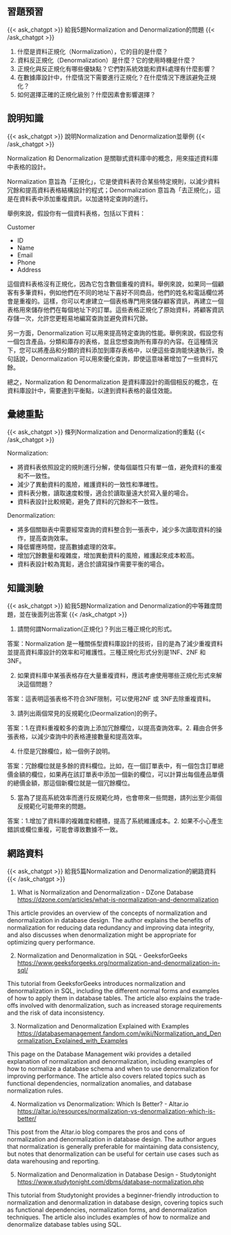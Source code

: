 ## 習題預習
{{< ask_chatgpt >}}
給我5題Normalization and Denormalization的問題
{{< /ask_chatgpt >}}



1. 什麼是資料正規化（Normalization），它的目的是什麼？
2. 資料反正規化（Denormalization）是什麼？它的使用時機是什麼？
3. 正規化與反正規化有哪些優缺點？它們對系統效能和資料處理有什麼影響？
4. 在數據庫設計中，什麼情況下需要進行正規化？在什麼情況下應該避免正規化？
5. 如何選擇正確的正規化級別？什麼因素會影響選擇？   

## 說明知識
{{< ask_chatgpt >}}
說明Normalization and Denormalization並舉例
{{< /ask_chatgpt >}}



Normalization 和 Denormalization 是關聯式資料庫中的概念，用來描述資料庫中表格的設計。

Normalization 意旨為「正規化」，它是使資料表符合某些特定規則，以減少資料冗餘和提高資料表格結構設計的程式；Denormalization 意旨為「去正規化」，這是在資料表中添加重複資訊，以加速特定查詢的進行。

舉例來說，假設你有一個資料表格，包括以下資料：

Customer
- ID
- Name
- Email
- Phone
- Address

這個資料表格沒有正規化，因為它包含數個重複的資料。舉例來說，如果同一個顧客有多筆資料，例如他們在不同的地址下喜好不同商品，他們的姓名和電話欄位將會是重複的。這樣，你可以考慮建立一個表格專門用來儲存顧客資訊，再建立一個表格用來儲存他們在每個地址下的訂單。這些表格正規化了原始資料，將顧客資訊存儲一次，允許您更輕易地編寫查詢並避免資料冗餘。

另一方面，Denormalization 可以用來提高特定查詢的性能。舉例來說，假設您有一個包含產品，分類和庫存的表格，並且您想查詢所有庫存的內容。在這種情況下，您可以將產品和分類的資料添加到庫存表格中，以便這些查詢能快速執行。換句話說，Denormalization 可以用來優化查詢，即使這意味著增加了一些資料冗餘。

總之，Normalization 和 Denormalization 是資料庫設計的兩個相反的概念，在資料庫設計中，需要達到平衡點，以達到資料表格的最佳效能。   

## 彙總重點
{{< ask_chatgpt >}}
條列Normalization and Denormalization的重點
{{< /ask_chatgpt >}}



Normalization:
- 將資料表依照設定的規則進行分解，使每個屬性只有單一值，避免資料的重複和不一致性。
- 減少了異動資料的風險，維護資料的一致性和準確性。
- 資料表分散，讀取速度較慢，適合於讀取量遠大於寫入量的場合。
- 資料表設計比較規範，避免了資料的冗餘和不一致性。

Denormalization:
- 將多個關聯表中需要經常查詢的資料整合到一張表中，減少多次讀取資料的操作，提高查詢效率。
- 降低響應時間，提高數據處理的效率。
- 增加冗餘數量和複雜度，增加異動資料的風險，維護起來成本較高。
- 資料表設計較為寬鬆，適合於讀寫操作需要平衡的場合。   

## 知識測驗
{{< ask_chatgpt >}}
給我5題Normalization and Denormalization的中等難度問題，並在後面列出答案
{{< /ask_chatgpt >}}



1. 請問何謂Normalization(正規化)？列出三種正規化的形式。

答案：Normalization 是一種關係型資料庫設計的技術，目的是為了減少重複資料並提高資料庫設計的效率和可維護性。三種正規化形式分別是1NF、2NF 和 3NF。

2. 如果資料庫中某張表格存在大量重複資料，應該考慮使用哪些正規化形式來解決這個問題？

答案：這表明這張表格不符合3NF限制，可以使用2NF 或 3NF去除重複資料。

3. 請列出兩個常見的反規範化(Deormalization)的例子。

答案：1.在資料重複較多的查詢上添加冗餘欄位，以提高查詢效率。2. 藉由合併多張表格，以減少查詢中的表格連接數量和提高效率。

4. 什麼是冗餘欄位，給一個例子說明。

答案：冗餘欄位就是多餘的資料欄位。比如，在一個訂單表中，有一個包含訂單總價金額的欄位，如果再在該訂單表中添加一個新的欄位，可以計算出每個產品單價的總價金額，那這個新欄位就是一個冗餘欄位。

5. 當為了提高系統效率而進行反規範化時，也會帶來一些問題，請列出至少兩個反規範化可能帶來的問題。

答案：1.增加了資料庫的複雜度和體積，提高了系統維護成本。2. 如果不小心產生錯誤或欄位重複，可能會導致數據不一致。   

## 網路資料
{{< ask_chatgpt >}}
給我5篇Normalization and Denormalization的網路資料
{{< /ask_chatgpt >}}



1. What is Normalization and Denormalization - DZone Database
https://dzone.com/articles/what-is-normalization-and-denormalization

This article provides an overview of the concepts of normalization and denormalization in database design. The author explains the benefits of normalization for reducing data redundancy and improving data integrity, and also discusses when denormalization might be appropriate for optimizing query performance.

2. Normalization and Denormalization in SQL - GeeksforGeeks
https://www.geeksforgeeks.org/normalization-and-denormalization-in-sql/

This tutorial from GeeksforGeeks introduces normalization and denormalization in SQL, including the different normal forms and examples of how to apply them in database tables. The article also explains the trade-offs involved with denormalization, such as increased storage requirements and the risk of data inconsistency.

3. Normalization and Denormalization Explained with Examples
https://databasemanagement.fandom.com/wiki/Normalization_and_Denormalization_Explained_with_Examples

This page on the Database Management wiki provides a detailed explanation of normalization and denormalization, including examples of how to normalize a database schema and when to use denormalization for improving performance. The article also covers related topics such as functional dependencies, normalization anomalies, and database normalization rules.

4. Normalization vs Denormalization: Which Is Better? - Altar.io
https://altar.io/resources/normalization-vs-denormalization-which-is-better/

This post from the Altar.io blog compares the pros and cons of normalization and denormalization in database design. The author argues that normalization is generally preferable for maintaining data consistency, but notes that denormalization can be useful for certain use cases such as data warehousing and reporting.

5. Normalization and Denormalization in Database Design - Studytonight
https://www.studytonight.com/dbms/database-normalization.php

This tutorial from Studytonight provides a beginner-friendly introduction to normalization and denormalization in database design, covering topics such as functional dependencies, normalization forms, and denormalization techniques. The article also includes examples of how to normalize and denormalize database tables using SQL.   

